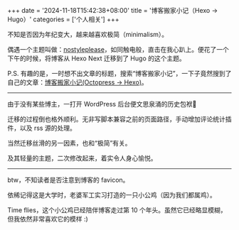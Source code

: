 +++
date = '2024-11-18T15:42:38+08:00'
title = '博客搬家小记（Hexo → Hugo）'
categories = ['个人相关']
+++

不知是否因为年纪变大，越来越喜欢极简（minimalism）。

偶遇一个主题叫做：[nostyleplease](https://themes.gohugo.io/themes/hugo-theme-nostyleplease/)，如同触电般，直击在我心趴上。便花了一个下午的时候，将博客从 Hexo Next 迁移到了 Hugo 的这个主题。

P.S. 有趣的是，一时想不出文章的标题，搜索“博客搬家小记”，一下子竟然搜到了自己的文章：[博客搬家小记(Octopress → Hexo)](/blog/20180806/octopress-to-hexo/)。

---

由于没有某些博主，一打开 WordPress 后台便文思泉涌的历史包袱🤣 

迁移的过程倒也格外顺利。无非写脚本兼容之前的页面路径，手动增加评论统计插件，以及 rss 源的处理。

当然迁移丝滑的另一因素，也和“极简”有关。

及其轻量的主题，二次修改起来，着实令人身心愉悦。

---

btw，不知读者是否注意到博客的 favicon。

依稀记得这是大学时，老婆军工实习打造的一只小公鸡（因为我们都属鸡）。

Time flies，这个小公鸡已经陪伴博客走过第 10 个年头。虽然它已经略显模糊，但我依然非常喜欢它的模样 :)
